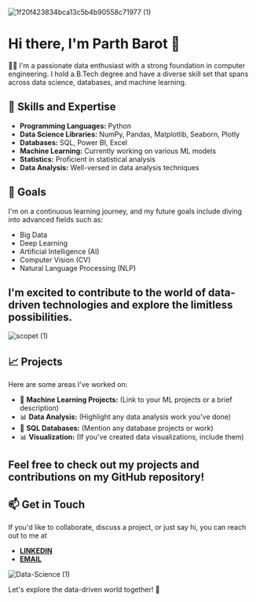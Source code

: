  
![1f20f423834bca13c5b4b90558c71977 (1)](https://github.com/parth2104/parth2104/assets/86651473/f5b3ca4b-74ad-4a1a-8c6e-49500726907e)

 # Hi there, I'm Parth Barot 👋
 
👨‍💻 I'm a passionate data enthusiast with a strong foundation in computer engineering. I hold a B.Tech degree and have a diverse skill set that spans across data science, databases, and machine learning.

## 🔧 Skills and Expertise

- **Programming Languages:** Python
- **Data Science Libraries:** NumPy, Pandas, Matplotlib, Seaborn, Plotly
- **Databases:** SQL, Power BI, Excel
- **Machine Learning:** Currently working on various ML models
- **Statistics:** Proficient in statistical analysis
- **Data Analysis:** Well-versed in data analysis techniques

## 🚀 Goals

I'm on a continuous learning journey, and my future goals include diving into advanced fields such as:

- Big Data
- Deep Learning
- Artificial Intelligence (AI)
- Computer Vision (CV)
- Natural Language Processing (NLP)

I'm excited to contribute to the world of data-driven technologies and explore the limitless possibilities.
------------------------------------------------------------------------------------------------------------------------------------------------------------------------

![scopet (1)](https://github.com/parth2104/parth2104/assets/86651473/7bf582f2-6b7c-4594-8ccd-0b8c06629dd7)

## 📈 Projects

Here are some areas I've worked on:

- 🤖 **Machine Learning Projects:** (Link to your ML projects or a brief description)
- 📊 **Data Analysis:** (Highlight any data analysis work you've done)
- 💽 **SQL Databases:** (Mention any database projects or work)
- 📊 **Visualization:** (If you've created data visualizations, include them)

Feel free to check out my projects and contributions on my GitHub repository!
--------------------------------------------------------------------------------------------------
## 📫 Get in Touch

If you'd like to collaborate, discuss a project, or just say hi, you can reach out to me at 
- **[LINKEDIN](https://www.linkedin.com/in/parth-barot-600229148/)**
- **[EMAIL](parth00221@gmail.com)**


![Data-Science (1)](https://github.com/parth2104/parth2104/assets/86651473/2dcffce1-a8cc-4801-921c-395b7c5b5113)

Let's explore the data-driven world together! 🚀


